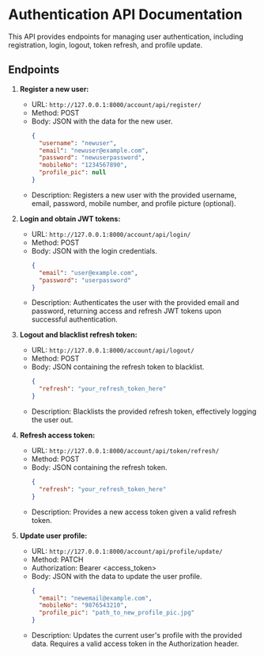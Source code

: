 # Authentication API Documentation

This API provides endpoints for managing user authentication, including registration, login, logout, token refresh, and profile update.

## Endpoints

1. **Register a new user:**
   - URL: `http://127.0.0.1:8000/account/api/register/`
   - Method: POST
   - Body: JSON with the data for the new user.
     ```json
     {
       "username": "newuser",
       "email": "newuser@example.com",
       "password": "newuserpassword",
       "mobileNo": "1234567890",
       "profile_pic": null
     }
     ```
   - Description: Registers a new user with the provided username, email, password, mobile number, and profile picture (optional).

2. **Login and obtain JWT tokens:**
   - URL: `http://127.0.0.1:8000/account/api/login/`
   - Method: POST
   - Body: JSON with the login credentials.
     ```json
     {
       "email": "user@example.com",
       "password": "userpassword"
     }
     ```
   - Description: Authenticates the user with the provided email and password, returning access and refresh JWT tokens upon successful authentication.

3. **Logout and blacklist refresh token:**
   - URL: `http://127.0.0.1:8000/account/api/logout/`
   - Method: POST
   - Body: JSON containing the refresh token to blacklist.
     ```json
     {
       "refresh": "your_refresh_token_here"
     }
     ```
   - Description: Blacklists the provided refresh token, effectively logging the user out.

4. **Refresh access token:**
   - URL: `http://127.0.0.1:8000/account/api/token/refresh/`
   - Method: POST
   - Body: JSON containing the refresh token.
     ```json
     {
       "refresh": "your_refresh_token_here"
     }
     ```
   - Description: Provides a new access token given a valid refresh token.

5. **Update user profile:**
   - URL: `http://127.0.0.1:8000/account/api/profile/update/`
   - Method: PATCH
   - Authorization: Bearer <access_token>
   - Body: JSON with the data to update the user profile.
     ```json
     {
       "email": "newemail@example.com",
       "mobileNo": "9876543210",
       "profile_pic": "path_to_new_profile_pic.jpg"
     }
     ```
   - Description: Updates the current user's profile with the provided data. Requires a valid access token in the Authorization header.
